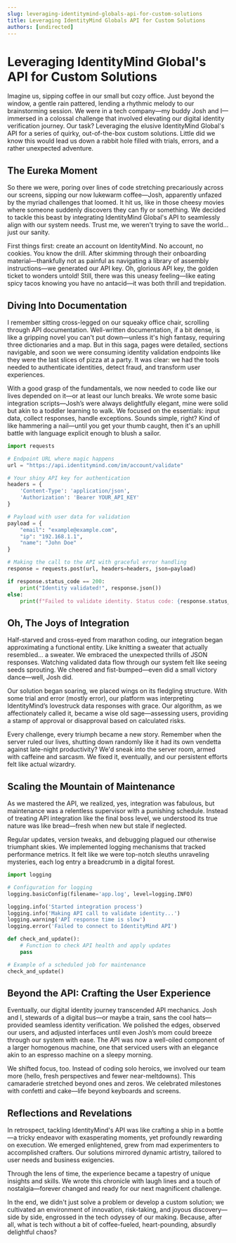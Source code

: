 ```yaml
---
slug: leveraging-identitymind-globals-api-for-custom-solutions
title: Leveraging IdentityMind Globals API for Custom Solutions
authors: [undirected]
---
```



# Leveraging IdentityMind Global's API for Custom Solutions

Imagine us, sipping coffee in our small but cozy office. Just beyond the window, a gentle rain pattered, lending a rhythmic melody to our brainstorming session. We were in a tech company—my buddy Josh and I—immersed in a colossal challenge that involved elevating our digital identity verification journey. Our task? Leveraging the elusive IdentityMind Global's API for a series of quirky, out-of-the-box custom solutions. Little did we know this would lead us down a rabbit hole filled with trials, errors, and a rather unexpected adventure.

## The Eureka Moment

So there we were, poring over lines of code stretching precariously across our screens, sipping our now lukewarm coffee—Josh, apparently unfazed by the myriad challenges that loomed. It hit us, like in those cheesy movies where someone suddenly discovers they can fly or something. We decided to tackle this beast by integrating IdentityMind Global's API to seamlessly align with our system needs. Trust me, we weren't trying to save the world... just our sanity.

First things first: create an account on IdentityMind. No account, no cookies. You know the drill. After skimming through their onboarding material—thankfully not as painful as navigating a library of assembly instructions—we generated our API key. Oh, glorious API key, the golden ticket to wonders untold! Still, there was this uneasy feeling—like eating spicy tacos knowing you have no antacid—it was both thrill and trepidation.

## Diving Into Documentation

I remember sitting cross-legged on our squeaky office chair, scrolling through API documentation. Well-written documentation, if a bit dense, is like a gripping novel you can't put down—unless it's high fantasy, requiring three dictionaries and a map. But in this saga, pages were detailed, sections navigable, and soon we were consuming identity validation endpoints like they were the last slices of pizza at a party. It was clear: we had the tools needed to authenticate identities, detect fraud, and transform user experiences.

With a good grasp of the fundamentals, we now needed to code like our lives depended on it—or at least our lunch breaks. We wrote some basic integration scripts—Josh’s were always delightfully elegant, mine were solid but akin to a toddler learning to walk. We focused on the essentials: input data, collect responses, handle exceptions. Sounds simple, right? Kind of like hammering a nail—until you get your thumb caught, then it's an uphill battle with language explicit enough to blush a sailor.

```python
import requests

# Endpoint URL where magic happens
url = "https://api.identitymind.com/im/account/validate"

# Your shiny API key for authentication
headers = {
    'Content-Type': 'application/json',
    'Authorization': 'Bearer YOUR_API_KEY'
}

# Payload with user data for validation
payload = {
    "email": "example@example.com",
    "ip": "192.168.1.1",
    "name": "John Doe"
}

# Making the call to the API with graceful error handling
response = requests.post(url, headers=headers, json=payload)

if response.status_code == 200:
    print("Identity validated!", response.json())
else:
    print(f"Failed to validate identity. Status code: {response.status_code}")
```

## Oh, The Joys of Integration

Half-starved and cross-eyed from marathon coding, our integration began approximating a functional entity. Like knitting a sweater that actually resembled... a sweater. We embraced the unexpected thrills of JSON responses. Watching validated data flow through our system felt like seeing seeds sprouting. We cheered and fist-bumped—even did a small victory dance—well, Josh did. 

Our solution began soaring, we placed wings on its fledgling structure. With some trial and error (mostly error), our platform was interpreting IdentityMind’s lovestruck data responses with grace. Our algorithm, as we affectionately called it, became a wise old sage—assessing users, providing a stamp of approval or disapproval based on calculated risks.

Every challenge, every triumph became a new story. Remember when the server ruled our lives, shutting down randomly like it had its own vendetta against late-night productivity? We'd sneak into the server room, armed with caffeine and sarcasm. We fixed it, eventually, and our persistent efforts felt like actual wizardry.

## Scaling the Mountain of Maintenance

As we mastered the API, we realized, yes, integration was fabulous, but maintenance was a relentless supervisor with a punishing schedule. Instead of treating API integration like the final boss level, we understood its true nature was like bread—fresh when new but stale if neglected. 

Regular updates, version tweaks, and debugging plagued our otherwise triumphant skies. We implemented logging mechanisms that tracked performance metrics. It felt like we were top-notch sleuths unraveling mysteries, each log entry a breadcrumb in a digital forest.

```python
import logging

# Configuration for logging
logging.basicConfig(filename='app.log', level=logging.INFO)

logging.info('Started integration process')
logging.info('Making API call to validate identity...')
logging.warning('API response time is slow')
logging.error('Failed to connect to IdentityMind API')

def check_and_update():
    # Function to check API health and apply updates
    pass

# Example of a scheduled job for maintenance
check_and_update()
```

## Beyond the API: Crafting the User Experience

Eventually, our digital identity journey transcended API mechanics. Josh and I, stewards of a digital bus—or maybe a train, sans the cool hats—provided seamless identity verification. We polished the edges, observed our users, and adjusted interfaces until even Josh’s mom could breeze through our system with ease. The API was now a well-oiled component of a larger homogenous machine, one that serviced users with an elegance akin to an espresso machine on a sleepy morning.

We shifted focus, too. Instead of coding solo heroics, we involved our team more (hello, fresh perspectives and fewer near-meltdowns). This camaraderie stretched beyond ones and zeros. We celebrated milestones with confetti and cake—life beyond keyboards and screens.

## Reflections and Revelations

In retrospect, tackling IdentityMind's API was like crafting a ship in a bottle—a tricky endeavor with exasperating moments, yet profoundly rewarding on execution. We emerged enlightened, grew from mad experimenters to accomplished crafters. Our solutions mirrored dynamic artistry, tailored to user needs and business exigencies.

Through the lens of time, the experience became a tapestry of unique insights and skills. We wrote this chronicle with laugh lines and a touch of nostalgia—forever changed and ready for our next magnificent challenge.

In the end, we didn't just solve a problem or develop a custom solution; we cultivated an environment of innovation, risk-taking, and joyous discovery—side by side, engrossed in the tech odyssey of our making. Because, after all, what is tech without a bit of coffee-fueled, heart-pounding, absurdly delightful chaos?
```
